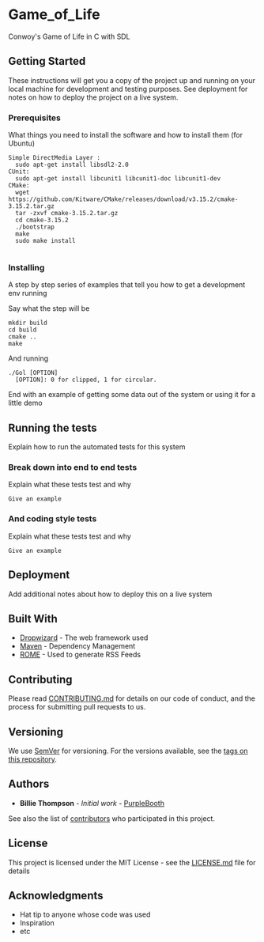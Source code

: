 # Game_of_Life

Conwoy's Game of Life in C with SDL

## Getting Started

These instructions will get you a copy of the project up and running on your local machine for development and testing purposes. See deployment for notes on how to deploy the project on a live system.

### Prerequisites

What things you need to install the software and how to install them (for Ubuntu)

```
Simple DirectMedia Layer : 
  sudo apt-get install libsdl2-2.0
CUnit: 
  sudo apt-get install libcunit1 libcunit1-doc libcunit1-dev
CMake: 
  wget https://github.com/Kitware/CMake/releases/download/v3.15.2/cmake-3.15.2.tar.gz
  tar -zxvf cmake-3.15.2.tar.gz
  cd cmake-3.15.2
  ./bootstrap
  make
  sudo make install
  
```

### Installing

A step by step series of examples that tell you how to get a development env running

Say what the step will be

```
mkdir build
cd build
cmake ..
make
```

And running 
```
./Gol [OPTION]
  [OPTION]: 0 for clipped, 1 for circular.
```

End with an example of getting some data out of the system or using it for a little demo

## Running the tests

Explain how to run the automated tests for this system

### Break down into end to end tests

Explain what these tests test and why

```
Give an example
```

### And coding style tests

Explain what these tests test and why

```
Give an example
```

## Deployment

Add additional notes about how to deploy this on a live system

## Built With

* [Dropwizard](http://www.dropwizard.io/1.0.2/docs/) - The web framework used
* [Maven](https://maven.apache.org/) - Dependency Management
* [ROME](https://rometools.github.io/rome/) - Used to generate RSS Feeds

## Contributing

Please read [CONTRIBUTING.md](https://gist.github.com/PurpleBooth/b24679402957c63ec426) for details on our code of conduct, and the process for submitting pull requests to us.

## Versioning

We use [SemVer](http://semver.org/) for versioning. For the versions available, see the [tags on this repository](https://github.com/your/project/tags). 

## Authors

* **Billie Thompson** - *Initial work* - [PurpleBooth](https://github.com/PurpleBooth)

See also the list of [contributors](https://github.com/your/project/contributors) who participated in this project.

## License

This project is licensed under the MIT License - see the [LICENSE.md](LICENSE.md) file for details

## Acknowledgments

* Hat tip to anyone whose code was used
* Inspiration
* etc


